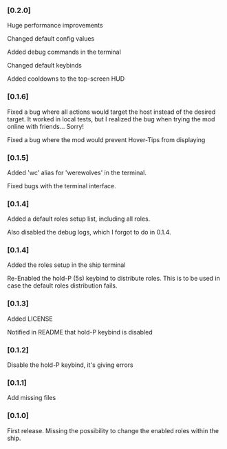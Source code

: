 ### [0.2.0]

Huge performance improvements

Changed default config values

Added debug commands in the terminal

Changed default keybinds

Added cooldowns to the top-screen HUD

### [0.1.6]

Fixed a bug where all actions would target the host instead of the desired target. It worked in local tests, but I realized the bug when trying the mod online with friends... Sorry!

Fixed a bug where the mod would prevent Hover-Tips from displaying

### [0.1.5]

Added 'wc' alias for 'werewolves' in the terminal.

Fixed bugs with the terminal interface.

### [0.1.4]

Added a default roles setup list, including all roles.

Also disabled the debug logs, which I forgot to do in 0.1.4.

### [0.1.4]

Added the roles setup in the ship terminal

Re-Enabled the hold-P (5s) keybind to distribute roles. This is to be used in case the default roles distribution fails.

### [0.1.3]

Added LICENSE

Notified in README that hold-P keybind is disabled

### [0.1.2]

Disable the hold-P keybind, it's giving errors

### [0.1.1]

Add missing files

### [0.1.0]

First release. Missing the possibility to change the enabled roles within the ship.